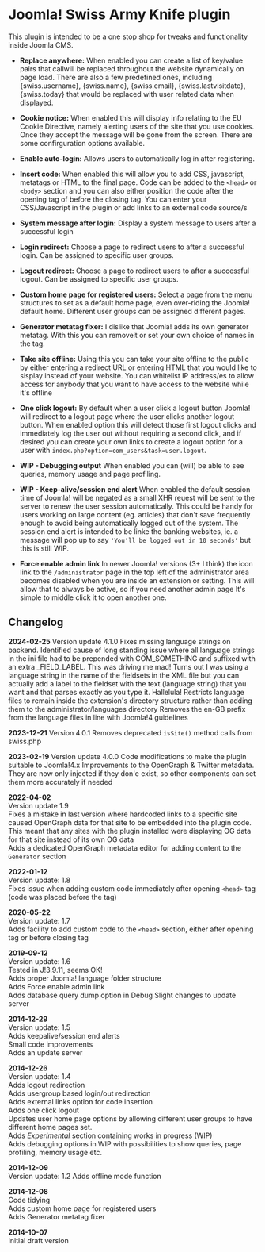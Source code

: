 # Joomla! Swiss Army Knife plugin
This plugin is intended to be a one stop shop for tweaks and functionality inside Joomla CMS.

* **Replace anywhere:** When enabled you can create a list of key/value pairs that callwill be replaced throughout the website dynamically on page load. There are also a few predefined ones, including {swiss.username}, {swiss.name}, {swiss.email}, {swiss.lastvisitdate}, {swiss.today} that would be replaced with user related data when displayed.

* **Cookie notice:** When enabled this will display info relating to the EU Cookie Directive, namely alerting users of the site that you use cookies. Once they accept the message will be gone from the screen. There are some confirguration options available.

* **Enable auto-login:** Allows users to automatically log in after registering.

* **Insert code:** When enabled this will allow you to add CSS, javascript, metatags or HTML to the final page. Code can be added to the `<head>` or `<body>` section and you can also either position the code after the opening tag of before the closing tag. You can enter your CSS/Javascript in the plugin or add links to an external code source/s

* **System message after login:** Display a system message to users after a successful login

* **Login redirect:** Choose a page to redirect users to after a successful login. Can be assigned to specific user groups.

* **Logout redirect:** Choose a page to redirect users to after a successful logout. Can be assigned to specific user groups.

* **Custom home page for registered users:** Select a page from the menu structures to set as a default home page, even over-riding the Joomla! default home. Different user groups can be assigned different pages.

* **Generator metatag fixer:** I dislike that Joomla! adds its own generator metatag. With this you can removeit or set your own choice of names in the tag.

* **Take site offline:** Using this you can take your site offline to the public by either entering a redirect URL or entering HTML that you would like to sisplay instead of your website. You can whitelist IP address/es to allow access for anybody that you want to have access to the website while it's offline

* **One click logout:** By default when a user click a logout button Joomla! will redirect to a logout page where the user clicks another logout button. When enabled option this will detect those first logout clicks and immediately log the user out without requiring a second click, and if desired you can create your own links to create a logout option for a user with `index.php?option=com_users&task=user.logout`.

* **WIP - Debugging output** When enabled you can (will) be able to see queries, memory usage and page profiling.

* **WIP - Keep-alive/session end alert** When enabled the default session time of Joomla! will be negated as a small XHR reuest will be sent to the server to renew the user session automatically. This could be handy for users working on large content (eg. articles) that don't save frequently enough to avoid being automatically logged out of the system. The session end alert is intended to be linke the banking websites, ie. a message will pop up to say `'You'll be logged out in 10 seconds'` but this is still WIP.

* **Force enable admin link** In newer Joomla! versions (3+ I think) the icon link to the `/administrator` page in the top left of the administrator area becomes disabled when you are inside an extension or setting. This will allow that to always be active, so if you need another admin page It's simple to middle click it to open another one.

## Changelog  

**2024-02-25**
Version update 4.1.0
Fixes missing language strings on backend. Identified cause of long standing issue where all language strings in the ini file had to be prepended with COM_SOMETHING and suffixed with an extra _FIELD_LABEL. This was driving me mad! Turns out I was using a language string in the name of the fieldsets in the XML file but you can actually add a label to the fieldset with the text (language string) that you want and that parses exactly as you type it. Hallelula!
Restricts language files to remain inside the extension's directory structure rather than adding them to the administrator/languages directory
Removes the en-GB prefix from the language files in line with Joomla!4 guidelines

**2023-12-21**
Version 4.0.1
Removes deprecated `isSite()` method calls from swiss.php

**2023-02-19**
Version update 4.0.0
Code modifications to make the plugin suitable to Joomla!4.x
Improvements to the OpenGraph & Twitter metadata. They are now only injected if they don'e exist, so other components can set them more accurately if needed

**2022-04-02**  
Version update 1.9  
Fixes a mistake in last version where hardcoded links to a specific site caused OpenGraph data for that site to be embedded into the plugin code. This meant that any sites with the plugin installed were displaying OG data for that site instead of its own OG data  
Adds a dedicated OpenGraph metadata editor for adding content to the `Generator` section

**2022-01-12**  
Version update: 1.8  
Fixes issue when adding custom code immediately after opening `<head>` tag (code was placed before the tag)

**2020-05-22**  
Version update: 1.7  
Adds facility to add custom code to the `<head>` section, either after opening tag or before closing tag

**2019-09-12**  
Version update: 1.6  
Tested in J!3.9.11, seems OK!  
Adds proper Joomla! language folder structure  
Adds Force enable admin link  
Adds database query dump option in Debug 
Slight changes to update server  

**2014-12-29**  
Version update: 1.5  
Adds keepalive/session end alerts  
Small code improvements  
Adds an update server   

**2014-12-26**  
Version update: 1.4  
Adds logout redirection  
Adds usergroup based login/out redirection  
Adds external links option for code insertion  
Adds one click logout  
Updates user home page options by allowing different user groups to have different home pages set.  
Adds *Experimental* section containing works in progress (WIP)  
Adds debugging options in WIP with possibilities to show queries, page profiling, memory usage etc. 

**2014-12-09**  
Version update: 1.2
Adds offline mode function 

**2014-12-08**  
Code tidying  
Adds custom home page for registered users  
Adds Generator metatag fixer  

**2014-10-07**  
Initial draft version